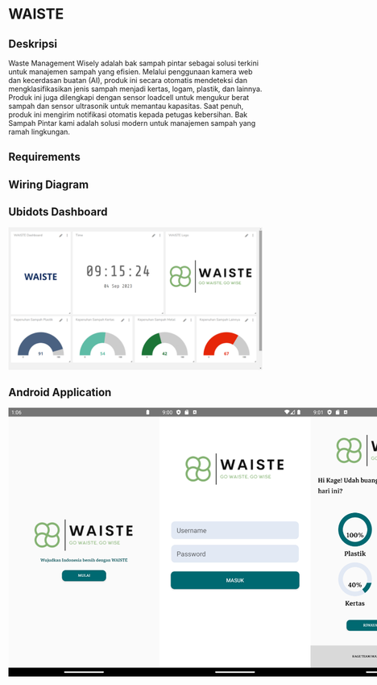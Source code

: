 # WAISTE

## Deskripsi
Waste Management Wisely adalah bak sampah pintar sebagai solusi terkini untuk manajemen sampah yang efisien. Melalui penggunaan kamera web dan kecerdasan buatan (AI), produk ini secara otomatis mendeteksi dan mengklasifikasikan jenis sampah menjadi kertas, logam, plastik, dan lainnya. Produk ini juga dilengkapi dengan sensor loadcell untuk mengukur berat sampah dan sensor ultrasonik untuk memantau kapasitas. Saat penuh, produk ini mengirim notifikasi otomatis kepada petugas kebersihan. Bak Sampah Pintar kami adalah solusi modern untuk manajemen sampah yang ramah lingkungan.

## Requirements

## Wiring Diagram

## Ubidots Dashboard
![Dashboard Ubidots Waiste](images/ubidots_dashboard.png)

## Android Application

<div style="display: flex; justify-content: space-between;">
    <img src="images/apps_1.png" alt="Android Application UI" width="300" height="533">
    <img src="images/apps_2.png" alt="Android Application UI" width="300" height="533">
    <img src="images/apps_3.png" alt="Android Application UI" width="300" height="533">
    <img src="images/apps_4.png" alt="Android Application UI" width="300" height="533">
    <img src="images/apps_5.png" alt="Android Application UI" width="300" height="533">
    <img src="images/apps_6.png" alt="Android Application UI" width="300" height="533">
</div>

